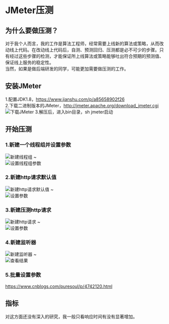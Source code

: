 # JMeter压测
## 为什么要做压测？
对于我个人而言，我的工作是算法工程师，经常需要上线新的算法或策略，从而改动线上代码。在改动线上代码后，自测、预测回归、压测都是必不可少的步骤。只有经过这些步骤的检测，才能保证所上线算法或策略能够吐出符合预期的预测值、保证线上服务的稳定性。</br>
当然，如果是做后端研发的同学，可能更加需要做压测的工作。

## 安装JMeter
1.配置JDK1.8，https://www.jianshu.com/p/a85658902f26</br>
2.下载二进制版本的JMeter，http://jmeter.apache.org/download_jmeter.cgi</br>
![下载JMeter](https://github.com/yaoleiliu/algorithm_strategy_for_advertise/blob/main/5.%E5%B7%A5%E7%A8%8B%E8%83%BD%E5%8A%9B%E5%BB%BA%E8%AE%BE/1.%E6%97%A5%E5%B8%B8%E5%BC%80%E5%8F%91/JMeter%E5%8E%8B%E6%B5%8B/image/1.png)
3.解压后，进入bin目录，sh jmeter启动

## 开始压测
### 1.新建一个线程组并设置参数
![新建线程组](https://github.com/yaoleiliu/algorithm_strategy_for_advertise/blob/main/5.%E5%B7%A5%E7%A8%8B%E8%83%BD%E5%8A%9B%E5%BB%BA%E8%AE%BE/1.%E6%97%A5%E5%B8%B8%E5%BC%80%E5%8F%91/JMeter%E5%8E%8B%E6%B5%8B/image/2.png)
~</br>
![设置线程组参数](https://github.com/yaoleiliu/algorithm_strategy_for_advertise/blob/main/5.%E5%B7%A5%E7%A8%8B%E8%83%BD%E5%8A%9B%E5%BB%BA%E8%AE%BE/1.%E6%97%A5%E5%B8%B8%E5%BC%80%E5%8F%91/JMeter%E5%8E%8B%E6%B5%8B/image/3.png)

### 2.新建http请求默认值
![新建http请求默认值](https://github.com/yaoleiliu/algorithm_strategy_for_advertise/blob/main/5.%E5%B7%A5%E7%A8%8B%E8%83%BD%E5%8A%9B%E5%BB%BA%E8%AE%BE/1.%E6%97%A5%E5%B8%B8%E5%BC%80%E5%8F%91/JMeter%E5%8E%8B%E6%B5%8B/image/4.png)
~</br>
![设置参数](https://github.com/yaoleiliu/algorithm_strategy_for_advertise/blob/main/5.%E5%B7%A5%E7%A8%8B%E8%83%BD%E5%8A%9B%E5%BB%BA%E8%AE%BE/1.%E6%97%A5%E5%B8%B8%E5%BC%80%E5%8F%91/JMeter%E5%8E%8B%E6%B5%8B/image/5.png)

### 3.新建压测http请求
![新建http请求](https://github.com/yaoleiliu/algorithm_strategy_for_advertise/blob/main/5.%E5%B7%A5%E7%A8%8B%E8%83%BD%E5%8A%9B%E5%BB%BA%E8%AE%BE/1.%E6%97%A5%E5%B8%B8%E5%BC%80%E5%8F%91/JMeter%E5%8E%8B%E6%B5%8B/image/6.png)
~</br>
![设置参数](https://github.com/yaoleiliu/algorithm_strategy_for_advertise/blob/main/5.%E5%B7%A5%E7%A8%8B%E8%83%BD%E5%8A%9B%E5%BB%BA%E8%AE%BE/1.%E6%97%A5%E5%B8%B8%E5%BC%80%E5%8F%91/JMeter%E5%8E%8B%E6%B5%8B/image/7.png)

### 4.新建监听器
![新建监听器](https://github.com/yaoleiliu/algorithm_strategy_for_advertise/blob/main/5.%E5%B7%A5%E7%A8%8B%E8%83%BD%E5%8A%9B%E5%BB%BA%E8%AE%BE/1.%E6%97%A5%E5%B8%B8%E5%BC%80%E5%8F%91/JMeter%E5%8E%8B%E6%B5%8B/image/8.png)
~</br>
![查看结果](https://github.com/yaoleiliu/algorithm_strategy_for_advertise/blob/main/5.%E5%B7%A5%E7%A8%8B%E8%83%BD%E5%8A%9B%E5%BB%BA%E8%AE%BE/1.%E6%97%A5%E5%B8%B8%E5%BC%80%E5%8F%91/JMeter%E5%8E%8B%E6%B5%8B/image/9.png)

### 5.批量设置参数
https://www.cnblogs.com/puresoul/p/4742120.html

## 指标
对这方面还没有深入的研究，我一般只看响应时间有没有显著增加。
